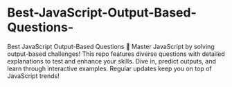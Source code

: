 # Best-JavaScript-Output-Based-Questions-
Best JavaScript Output-Based Questions 🚀  Master JavaScript by solving output-based challenges! This repo features diverse questions with detailed explanations to test and enhance your skills. Dive in, predict outputs, and learn through interactive examples. Regular updates keep you on top of JavaScript trends!
